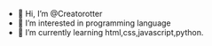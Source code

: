 - 👋 Hi, I’m @Creatorotter
- 👀 I’m interested in programming language
- 🌱 I’m currently learning html,css,javascript,python.
<!----- 💞️ I’m looking to collaborate on ...
 📫 How to reach me soooon --->

<!---
Creatorotter/Creatorotter is a ✨ special ✨ repository because its `README.md` (this file) appears on your GitHub profile.
You can click the Preview link to take a look at your changes.
--->
